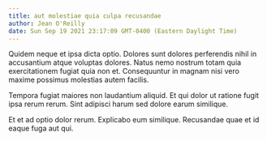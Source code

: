 ```yaml
---
title: aut molestiae quia culpa recusandae
author: Jean O'Reilly
date: Sun Sep 19 2021 23:17:09 GMT-0400 (Eastern Daylight Time)
---
```

Quidem neque et ipsa dicta optio. Dolores sunt dolores perferendis nihil in accusantium atque voluptas dolores. Natus nemo nostrum totam quia exercitationem fugiat quia non et. Consequuntur in magnam nisi vero maxime possimus molestias autem facilis.

 Tempora fugiat maiores non laudantium aliquid. Et qui dolor ut ratione fugit ipsa rerum rerum. Sint adipisci harum sed dolore earum similique.

 Et et ad optio dolor rerum. Explicabo eum similique. Recusandae quae et id eaque fuga aut qui.